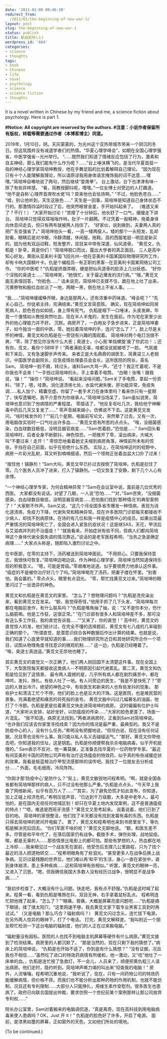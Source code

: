 ```yaml
---
date: '2011-01-09 09:46:30'
redirect_from:
  /2011/01/the-beginning-of-new-war-1/
layout: post
slug: the-beginning-of-new-war-1
status: publish
title: 新战前传(上)
wordpress_id: '664'
categories:
- science
- thoughts
tags:
- book
- Chinese
- life
- novel
- psychology
- science
- science fiction
- thoughts
---
```


It is a novel written in Chinese by my friend and me, a science fiction about psychology. Here is part 1.

**#Notice: All copyright are reserved by the authors. 
#注意：小说作者保留所有版权，转载等需要通过作者（本博客博主）同意。**

2019年，1月10日，阴。天灰蒙蒙的，为光州这个亚热带城市带来一个阴沉的冬日。但这氛围并没有减退学者们的热情。“华夏心理学峰会”，如期在全国心理学强省，中医学强省--光州举行。
“......既然我们知道了情绪反应包括了行为，激素和自主神经，那么我们能有什么作为呢？......”台上唾沫横飞的，是当代华夏首屈一指的神经心理学家简培坤教授，他在手舞足蹈的比划着解释自己理论。
“因为现在只有十个人能理解我理论，所以请原谅我用身体语言掩饰我的词不达意.....嘿嘿。”简培坤自嘲地说了两句，然后继续“耍南拳”。
台上激动，台下也津津有味--除了有些异样感。
“看，简教授脚抖呢，嘿嘿。”一位女博士对旁边的人打趣道。
“他不是自称‘心理界首席吹水佬’吗？原来他也会怯场啊。”
“不过，他脸色苍白......”
“嘘，别让他听到，天生这肤色......”
天生是一回事，简培坤是知道自己身体状态不行的。那激情四溢时段过了后，他突然眼冒金星，手开始抖起来了。
（难道又来了？不行！）
“大家开始讨论！”苦撑了十分钟后，他长舒了一口气，缓缓走下讲台。
简培坤只觉得双耳嗡嗡作响，肚子一片翻腾。不过凭着一股精神，拖着身体向休息间走去，但只有两布就被两人挡住了。
“好家伙，说到做到，夫妻两人真的把广东变强省了。”
简培坤抬头一看，一高一矮两瘦人。矮的那个一头短发，乱却耐看，眼睛后是对冷眼，冷静清醒，休闲服，拖鞋。高的西服笔挺--明显是新买的，因为他有双运动鞋，短发整齐，双目呆中带有深邃，仙风道骨。
“黄觅文，仇稻是！卧草，真是你们！”简培坤脱口而出，露出大学者的真正面目。
三人是高中知心好友。黄刚从亚美利卡国飞回光州--他在亚美利卡国某国际物理研究所工作，却有卡吶大国枫叶卡。仇是个编程员--有正职的黑客--在亚美利卡国某网络公司工作。
“你的中医呢？”仇稻是挤眉弄眼，硬是把仙风道骨的脸添上几分妖惑。
“好你个淫贱的臭道士......”简培坤笑，“她很忙，关于最近爆发的流行病。”
“哦，”黄觅文面无表情回答，“你脸色......”
话未说完，简培坤已支撑不住，跪在地上吐了出来，污黄秽物和殷红血丝沾了一地，两眼一黑，倒在地上不省人事。......

“我......”简培坤缓缓睁开眼，身边是那两人，还有浓重中药味道。“峰会呢？”
“先关心自己。你徒弟主持，完满结束。”黄觅文言简意赅。
确实，现在简培坤如同濒死病人，脸色苍白如如纸，身上带有死气。
仇稻是咽下一口唾沫，头皮发麻，毕竟一个激情如火教授突然吐血，现在半人半鬼的，发生在面前。作为宅在家里少出外的他心理能力并不好。
沉默。病房开了，一白袍女子急步进来，正是简培坤妻子，如今独当一面的中医，零。她拉着简培坤的手，连问“怎么了？”，脸上尽是关怀的神情。黄觅文和仇稻是在一旁饶有兴趣的围观着。
简培坤对两个电灯泡很不爽，“零，除了想见你没有什么大恙；臭道士，小心我‘单指螺旋’废了你武功！；还有你，觅文，看你个SB样子！”两者满脸无辜，啥都没说就被喷了一脸。
气氛缓和下来后，又有急速脚步声传来。
来者正是大名鼎鼎的胡医生，简黄梁三人老相识，中国医学会副院长，应急疫情处理委员会会长，这所医院的院长，英名Sam。
简培坤一脸不屑，转过头，谁料Sam大骂一声，“还寸？我正忙着呢，不是你我也不会来！”一手扭过简培坤的头，手上拿着手电筒。
“白眼！张嘴！跟我说，‘操！’”
“操你！”简培坤说。
“看起来没啥问题。”Sam关了手电筒，拿起一份资料，“除了，嗯，哇靠。消化道溃疡七处，水盐代谢失衡，肝功能异常，免疫失调......私人加个，精囊空虚。你留了一套手术刀在身体里吗？看来你只有一星期了，快写遗嘱吧，我不介意作为你继承人。”简培坤当场呆了，Sam虽似说笑，简培坤也意识到了他病情的严重程度。
零插话了，“他反复呕吐几次，我给他宁神解毒中药后几天又复发了......”
零声音越来越小，仿佛说不下去。这是黄觅文发问，“啥时候发作的？”“前几个星期，电脑前写论文，突然晕了过去，又有一次，用电脑改实验时一口气吐出许多血......"黄觅文若有所思的点点头。
”唉，没细菌感染，白血球数目极低，没明显器官病变......“Sam苦着脸，”恐怕是......"
Sam回头看简培坤时，后者全身不断颤抖，神色惊恐，一把推开了零，滚出病床，大喊大叫“不要过来！走开！”
零惊恐地看着她丈夫缩到病房角落，神情前所未有的慌张，手挡在自己前面，似乎在拒绝什么东西。
实际上，在简培坤这时的视野中，病房一片彩光乱射，耳又听到喃喃细语，然后一个怪物正张着血盆大口扑了过来！

“按住他！镇静剂！”Sam大叫，黄觅文早已扑过去按倒了简培坤。仇稻是拉住了零。几个医务人员冲了进来，打入了镇静剂。一切又恢复了安静，剩下几个人心有余悸。

“一个神经心理学专家，为何会精神异常？”Sam在会议室中说，面前是几位优秀的西医。
大家都没有说话。对望了几眼，一人说“恐怕......”“对，”Sam苦笑，“没细菌感染，白血球数目极低，没明显器官病变......恐怕我们找到‘那种情况’的典型案例了！”
大家默不作声。Sam又说，“这几个月全国多省市爆发一种怪病，表现为消化道溃疡，免疫力下降，代谢失常和精神异常。现在许多医院门诊部每天都接收不少病人，却找不到病原体。在场的有几位和我一样是疫情中心的成员。如果出现最严重情况的简培坤死亡了，全国会进入紧急抗疫状况！这是继SAS，天花，甲流后与艾滋病并列的不治瘟疫！”
“就我看来，开始症状有些不同，但病人们都向简培坤这个身体代谢全面失调的情况靠近。”说话的是老军医程希明，“当务之急是确定病理......”
大家点头称是，随即陷入激烈讨论之中。

在中医部，在零的主持下，汤药被送到简培坤面前。
“不用担心。只要我保持意志，我很快可恢复。”简培坤边喝边说。作为神经心理学家，简培坤当然知道保持乐观的积极意义。
“嗯，可能是胃癌。”零艰难地说道。似乎要很费力地承认这件事。
“癌症的不是被你治疗好几个了吗。”简培坤喝完了汤药，把妻子搂在怀里。“别害怕，我会赢的。”
零点点头，眼里有点泪光。
“零，帮忙找黄觅文过来。”简培坤的眼里闪过了一丝诡异的神色。

黄觅文和仇稻是在黄觅文的家里。
“怎么了？想物理问题吗？”仇稻是洗完澡出来，看到黄觅文在发呆。
“额，我觉得奇怪，”他用手抓了几下头发，“简培坤每次都在电脑前发作，有什么联系吗？”仇稻是嘴角抽了抽，说：“又不是你本分，伤什么脑筋嘛。他是工作狂，这很正常。”
“在门诊部有很多人和简培坤差不多，那可没有这么多工作狂。我的直觉告诉我......”“又来了，你的直觉！”
高中时，黄觅文的直觉惊人的准，他们统计过，在完全不懂的选择题前，黄觅文有七八成的几率碰到正确的那个。
“所谓直觉，是潜意识综合各种数据后作出计算的结果。也就是说，我们知道了心底里早就知道的事......我们物理研究所近日和其他研究所合作一个项目，试图从物理角度寻找意识的微观机制......”
这一边，仇稻是已经睡着了。
“唉，臭道士真逍遥。”黄觅文无奈地也睡了。

其实黄觅文的直觉又一次正确了。他们两人刚回国不太清楚这件事。现在全国上下，大型医院每天都接收这类病人--不明原因引起代谢紊乱。第二天，黄觅文和仇稻是恰见到了这情景。
最令两人震撼的是，几乎所有病人都在剧烈痛苦中，都在呻吟，发抖，挣扎。有些人吐了一地。有人问旁边的医生，“我是不是快死了？”旁边的人冒出冷汗。绝望的神色之中，有些医生和新来的人也有些发抖的现象。
那些护士和清洁工忙个不停。他们的脸上也是豆大的汗珠。这是医院，也是难民营的景象。充满着绝望和痛苦的将死般的哀号。
黄觅文脑中闪过几幅著名的油画，他打了个冷颤。仇稻是更是拉着黄觅文快走进简培坤的病房。
这时偏偏有位护士叫道，“大家听从安排，站好坐好，以防瘟疫的传染......”大家的脸色更差了。场面一片混乱。
“我不知道。病原无法找到。”两者进病房时，正看到Sam对简培坤说。
“也许我们应该去你家里寻找线索？因为你的情况是最严重，最典型的。我又不是防疫中心的人，没有什么任务。”希明没有把握地说，“但坦白说，现在没有任何证据，况且零也没有什么事。我只能以私人名义去碰碰运气。”
“那好。黄觅文你带他去吧，你知道我的住址，这是钥匙。仇稻是你顺便帮我杀杀电脑病毒，似乎开机挺慢的。”
Sam表示不反对，他一筹莫展，正准备去找华夏的一位药物学专家。“最近有间亚美利卡国的药物公司声称有治疗这场瘟疫的特效药，似乎真的有些减缓症状的效果。我看是板蓝根治疗甲型流感那样的误传吧。我找了一位朋友去分析成分......”
外面，毛毛细雨，冷风阵阵。

“你刚才那‘防疫中心’是防什么？”街上，黄觅文敏锐地问程希明。“啊，就是全国各省都有简培坤那样的病人，只不过没有他那么严重。”仇稻是点点头，“今天早上我查了网络新闻，似乎有百万人了......”“其实，为了避免恐慌才如此宣布，你知道，加上正碰上经济危机，”希明压低声音，“已达到千万级数，大多是中老年人，最可怕的，是在国内无视任何地域区别！却只在华夏土地内发现案例，这不是普通瘟疫的特点！”“唔，难道是西班牙流感？”黄觅文又思考起来。
说着说着，他们已到了目的地。
简培坤的家很整洁，他们找了半天都没有找到发霉有毒的东西。仇稻是只得去简培坤的房间开电脑了。
累了，黄觅文和程希明也来到书房里坐下，等仇稻是解决完后回去。
“你们军医干啥的呢？”黄觅文无聊地说。
“额，和医生差不多。尽管是和平年代了，在落后国家仍有战争。截肢手术，弹伤处理，战地鼠疫。唉，都是无辜的人......那些情景比电影上的都可怕。那些有梦想的人，热血都在地上冷却......我亲眼见过一个战友死在面前，他受伤后支撑几公里路程，只为了找个最近的活人把遗物转交......”程希明眼角有了些泪光。“甚至更多人在战争后换上战争病。见识过最残酷的世界后，他们难以再‘和平’的生活，身心一直在紧张中，直到身体崩溃，患上多种疾病......这和简培坤有些相似。”
听罢，黄觅文的眼神一亮，又进入了沉思。“嗯，但我确信我国大多数人没有经历过战争，很明显不是战争病......”

“我初步检查了，大概没有什么问题。快走吧，我有点不舒服。”仇稻是这时喊了起来。程黄一看，看到仇稻是嘴唇在抖，双目无神，右手拿着鼠标乱点。
程希明连忙把他拽了起来，“怎么了？”“眼痛，胃痛，大概是屏幕亮度问题吧......”仇稻是摘下眼镜，揉了揉太阳穴，“这里网速不够，我去黄觅文家下载专业黑客工具到时再试试。”
（又是电脑？那么巧合？辐射病吗？）
黄觅文闪过念头，连忙拔下电源，在另外两人惊异的眼神下，打了个电话。
打完，黄觅文解释道，“我叫附近一个朋友帮忙检测一下这台电脑的辐射度，他们的人正在过来搬电脑。”

“辐射量没有超标。医院的人也找不到电脑主机屏幕等硬件有什么病原。”黄觅文接到了检测结果。病房里的人都沉默了。
“那是当然的，现在只剩下我的猜想了。”病床上的简培坤说。
“仇稻是也开始不适了，你到底有什么猜想？”
“没有证据，况且我也不相信......”虽然吃了进口的特效药病情有所缓和，他一激动，又“哇”地吐了一床单的血。，仇稻是连忙按了急救灯，不一会儿，人员来了，顺便把黄仇程三人请出病房。他们走时，隐约听到，简培坤声嘶力竭的叫出来“彻查我的电脑！”
房外，人流嚷嚷。程希明沉重地说，“我听说了，现在，只有一间药物公司的特效药能缓解病情，但价格不菲。而我们也不能分析出那种药物的作用机制，也就不能仿制，况且还有专利限制......大部分人只能挣扎，用维生素作安慰剂。很多医生也患病了。政府已向联合国提出仲裁，要求仿照一个世纪前某个案例那样让那公司放弃专利权......”

院长办公室里，Sam对着搬来的电脑调侃道，“真是离奇，现在高科技到用电脑病毒来使人患病吗？OK，Just 开 it！”
仇稻是的脸色好了许多，开启了电源。
面前，是漆黑如墨的屏幕，正如窗外的天色，又如他们所处的境地。

(To be continued.)

